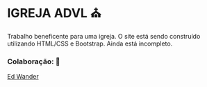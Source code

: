 # IGREJA ADVL ⛪

Trabalho beneficente para uma igreja. O site está sendo construído utilizando HTML/CSS e Bootstrap. Ainda está incompleto.

 ### Colaboração: 👥
 
[Ed Wander](https://github.com/Edy940)
